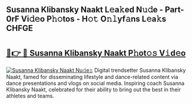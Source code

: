 ## Susanna Klibansky Naakt L𝚎a𝚔ed N𝚞𝚍e - Part-0rF Vi𝚍𝚎o P𝚑𝚘tos - H𝚘𝚝 O𝚗𝚕yf𝚊ns L𝚎a𝚔s CHFGE

# <h2><a href="http://kfasyp.oniu.top/?m=Susanna+Klibansky+Naakt">🔗👉 🔴 Susanna Klibansky Naakt P𝚑ot𝚘𝚜 V𝚒d𝚎o</a></h2>

[![Susanna Klibansky Naakt Nu𝚍e𝚜](https://i.imgur.com/0qMVB7G.gif)](http://kfasyp.oniu.top/?m=Susanna+Klibansky+Naakt)
Digital trendsetter Susanna Klibansky Naakt, famed for disseminating lifestyle and dance-related content via dance presentations and vlogs on social media. Inspiring coach Susanna Klibansky Naakt, celebrated for their ability to bring out the best in their athletes and teams.  
